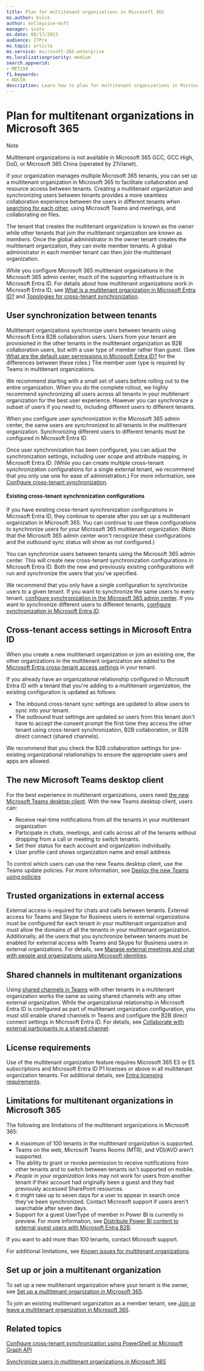 ```yaml
---
title: Plan for multitenant organizations in Microsoft 365
ms.author: kvice
author: kelleyvice-msft
manager: scotv
ms.date: 08/17/2023
audience: ITPro
ms.topic: article
ms.service: microsoft-365-enterprise
ms.localizationpriority: medium
search.appverid:
- MET150
f1.keywords:
- NOCSH
description: Learn how to plan for multitenant organizations in Microsoft 365.
---
```


# Plan for multitenant organizations in Microsoft 365

> [!NOTE]
> Multitenant organizations is not available in Microsoft 365 GCC, GCC High, DoD, or Microsoft 365 China (operated by 21Vianet).

If your organization manages multiple Microsoft 365 tenants, you can set up a multitenant organization in Microsoft 365 to facilitate collaboration and resource access between tenants. Creating a multitenant organization and synchronizing users between tenants provides a more seamless collaboration experience between the users in different tenants when [searching for each other](/microsoft-365/enterprise/multi-tenant-people-search), using Microsoft Teams and meetings, and collaborating on files.

The tenant that creates the multitenant organization is known as the *owner* while other tenants that join the multitenant organization are known as *members*. Once the global administrator in the owner tenant creates the multitenant organization, they can invite member tenants. A global administrator in each member tenant can then join the multitenant organization.

While you configure Microsoft 365 multitenant organizations in the Microsoft 365 admin center, much of the supporting infrastructure is in Microsoft Entra ID. For details about how multitenant organizations work in Microsoft Entra ID, see [What is a multitenant organization in Microsoft Entra ID?](/azure/active-directory/multi-tenant-organizations/multi-tenant-organization-overview) and [Topologies for cross-tenant synchronization](/azure/active-directory/multi-tenant-organizations/cross-tenant-synchronization-topology).

## User synchronization between tenants

Multitenant organizations synchronize users between tenants using Microsoft Entra B2B collaboration users. Users from your tenant are provisioned in the other tenants in the multitenant organization as B2B collaboration users, but with a user type of member rather than guest. (See [What are the default user permissions in Microsoft Entra ID?](/azure/active-directory/fundamentals/users-default-permissions) for the differences between these roles.) The member user type is required by Teams in multitenant organizations.

We recommend starting with a small set of users before rolling out to the entire organization. When you do the complete rollout, we highly recommend synchronizing all users across all tenants in your multitenant organization for the best user experience. However you can synchronize a subset of users if you need to, including different users to different tenants.

When you configure user synchronization in the Microsoft 365 admin center, the same users are synchronized to all tenants in the multitenant organization. Synchronizing different users to different tenants must be configured in Microsoft Entra ID.

Once user synchronization has been configured, you can adjust the synchronization settings, including user scope and attribute mapping, in Microsoft Entra ID. (While you can create multiple cross-tenant synchronization configurations for a single external tenant, we recommend that you only use one for ease of administration.) For more information, see [Configure cross-tenant synchronization](/azure/active-directory/multi-tenant-organizations/cross-tenant-synchronization-configure).

#### Existing cross-tenant synchronization configurations

If you have existing cross-tenant synchronization configurations in Microsoft Entra ID, they continue to operate after you set up a multitenant organization in Microsoft 365. You can continue to use these configurations to synchronize users for your Microsoft 365 multitenant organization. (Note that the Microsoft 365 admin center won't recognize these configurations and the outbound sync status will show as not configured.)

You can synchronize users between tenants using the Microsoft 365 admin center. This will create new cross-tenant synchronization configurations in Microsoft Entra ID. Both the new and previously existing configurations will run and synchronize the users that you've specified.

We recommend that you only have a single configuration to synchronize users to a given tenant. If you want to synchronize the same users to every tenant, [configure synchronization in the Microsoft 365 admin center](sync-users-multi-tenant-orgs.md). If you want to synchronize different users to different tenants, [configure synchronization in Microsoft Entra ID](/azure/active-directory/multi-tenant-organizations/cross-tenant-synchronization-configure).

<a name='cross-tenant-access-settings-in-azure-ad'></a>

## Cross-tenant access settings in Microsoft Entra ID

When you create a new multitenant organization or join an existing one, the other organizations in the multitenant organization are added to the [Microsoft Entra cross-tenant access settings](/azure/active-directory/external-identities/cross-tenant-access-overview) in your tenant.

If you already have an organizational relationship configured in Microsoft Entra ID with a tenant that you're adding to a multitenant organization, the existing configuration is updated as follows:

- The inbound cross-tenant sync settings are updated to allow users to sync into your tenant.
- The outbound trust settings are updated so users from this tenant don't have to accept the consent prompt the first time they access the other tenant using cross-tenant synchronization, B2B collaboration, or B2B direct connect (shared channels).

We recommend that you check the B2B collaboration settings for pre-existing organizational relationships to ensure the appropriate users and apps are allowed.

## The new Microsoft Teams desktop client

For the best experience in multitenant organizations, users need [the new Microsoft Teams desktop client](/microsoftteams/new-teams-desktop-admin). With the new Teams desktop client, users can:

- Receive real-time notifications from all the tenants in your multitenant organization
- Participate in chats, meetings, and calls across all of the tenants without dropping from a call or meeting to switch tenants.
- Set their status for each account and organization individually.
- User profile card shows organization name and email address

To control which users can use the new Teams desktop client, use the Teams update policies. For more information, see [Deploy the new Teams using policies](/microsoftteams/new-teams-deploy-using-policies)

## Trusted organizations in external access

External access is required for chats and calls between tenants. External access for Teams and Skype for Business users in external organizations must be configured for each tenant in your multitenant organization and must allow the domains of all the tenants in your multitenant organization. Additionally, all the users that you synchronize between tenants must be enabled for external access with Teams and Skype for Business users in external organizations. For details, see [Manage external meetings and chat with people and organizations using Microsoft identities](/microsoftteams/trusted-organizations-external-meetings-chat).

## Shared channels in multitenant organizations

Using [shared channels in Teams](/microsoftteams/shared-channels) with other tenants in a multitenant organization works the same as using shared channels with any other external organization. While the organizational relationship in Microsoft Entra ID is configured as part of multitenant organization configuration, you must still enable shared channels in Teams and configure the B2B direct connect settings in Microsoft Entra ID. For details, see [Collaborate with external participants in a shared channel](/microsoft-365/solutions/collaborate-teams-direct-connect).

## License requirements
Use of the multitenant organization feature requires Microsoft 365 E3 or E5 subscriptions and Microsoft Entra ID P1 licenses or above in all multitenant organization tenants. For additional details, see [Entra licensing requirements](/azure/active-directory/multi-tenant-organizations/cross-tenant-synchronization-configure-overview#license-requirements).

## Limitations for multitenant organizations in Microsoft 365

The following are limitations of the multitenant organizations in Microsoft 365:

- A maximum of 100 tenants in the multitenant organization is supported.
- Teams on the web, Microsoft Teams Rooms (MTR), and VDI/AVD aren't supported.
- The ability to grant or revoke permission to receive notifications from other tenants and to switch between tenants isn't supported on mobile.
- *People in your organization* links may not work for users from another tenant if their account had originally been a guest and they had previously accessed SharePoint resources.
- It might take up to seven days for a user to appear in search once they've been synchronized. Contact Microsoft support if users aren't searchable after seven days.
- Support for a guest UserType of member in Power BI is currently in preview. For more information, see [Distribute Power BI content to external guest users with Microsoft Entra B2B](/power-bi/enterprise/service-admin-azure-ad-b2b#who-can-you-invite).

If you want to add more than 100 tenants, contact Microsoft support.

For additional limitations, see [Known issues for multitenant organizations](/azure/active-directory/multi-tenant-organizations/multi-tenant-organization-known-issues).

## Set up or join a multitenant organization

To set up a new multitenant organization where your tenant is the owner, see [Set up a multitenant organization in Microsoft 365](set-up-multi-tenant-org.md).

To join an existing multitenant organization as a member tenant, see [Join or leave a multitenant organization in Microsoft 365](join-leave-multi-tenant-org.md).

## Related topics

[Configure cross-tenant synchronization using PowerShell or Microsoft Graph API](/azure/active-directory/multi-tenant-organizations/cross-tenant-synchronization-configure-graph)

[Synchronize users in multitenant organizations in Microsoft 365](sync-users-multi-tenant-orgs.md)
